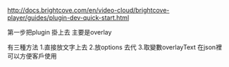 http://docs.brightcove.com/en/video-cloud/brightcove-player/guides/plugin-dev-quick-start.html

第一步把plugin 掛上去
主要是overlay

有三種方法
1.直接放文字上去
2.放options 去代
3.取變數overlayText 在json裡 可以方便客戶使用
